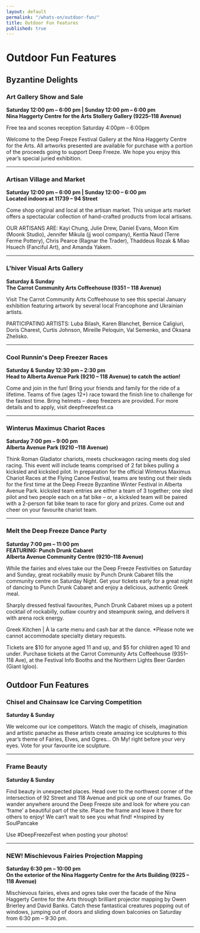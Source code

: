 ```yaml
---
layout: default
permalink: "/whats-on/outdoor-fun/"
title: Outdoor Fun Features
published: true
---
```



# Outdoor Fun Features

## Byzantine Delights

### Art Gallery Show and Sale

**Saturday 12:00 pm – 6:00 pm  |  Sunday 12:00 pm – 6:00 pm <br /> Nina Haggerty Centre for the Arts Stollery Gallery (9225–118 Avenue)**

Free tea and scones reception Saturday 4:00pm – 6:00pm

Welcome to the Deep Freeze Festival Gallery at the Nina Haggerty Centre for the Arts. All artworks presented are available for purchase with a portion of the proceeds going to support Deep Freeze. We hope you enjoy this year’s special juried exhibition.

<hr>

### Artisan Village and Market

**Saturday 12:00 pm – 6:00 pm  |  Sunday 12:00 – 6:00 pm  <br /> 
Located indoors at 11739 – 94 Street**

Come shop original and local at the artisan market. This unique arts market offers a spectacular collection of hand-crafted products from local artisans.

OUR ARTISANS ARE: Kayi Chung, Julie Drew, Daniel Evans, Moon Kim (Moonk Studio), Jennifer Mikula (jj wool company), Kentia Naud (Terre Ferme Pottery), Chris Pearce (Ragnar the Trader), Thaddeus Rozak & Miao Hsuech (Fanciful Art), and Amanda Yakem.

<hr>

### L'hiver Visual Arts Gallery

**Saturday & Sunday  <br /> 
The Carrot Community Arts Coffeehouse (9351 – 118 Avenue)**

Visit The Carrot Community Arts Coffeehouse to see this special January exhibition featuring artwork by several local Francophone and Ukrainian artists.

PARTICIPATING ARTISTS: Luba Bilash, Karen Blanchet, Bernice Caligiuri, Doris Charest, Curtis Johnson, Mireille Peloquin, Val Semenko, and Oksana Zhelisko.

<hr>

### Cool Runnin's Deep Freezer Races

**Saturday & Sunday 12:30 pm – 2:30 pm  <br /> 
Head to Alberta Avenue Park (9210 – 118 Avenue) to catch the action!**

Come and join in the fun! Bring your friends and family for the ride of a lifetime. Teams of five (ages 12+) race toward the finish line to challenge for the fastest time. Bring helmets – deep freezers are provided. For more details and to apply, visit deepfreezefest.ca 

<hr>

### Winterus Maximus Chariot Races

**Saturday 7:00 pm – 9:00 pm  <br /> 
Alberta Avenue Park (9210 –118 Avenue)**

Think Roman Gladiator chariots, meets chuckwagon racing meets dog sled racing. This event will include teams comprised of 2 fat bikes pulling a kicksled and kicksled pilot. In preparation for the official Winterus Maximus Chariot Races at the Flying Canoe Festival, teams are testing out their sleds for the first time at the Deep Freeze Byzantine Winter Festival in Alberta Avenue Park. kicksled team entries are either a team of 3 together; one sled pilot and two people each on a fat bike – or, a kicksled team will be paired with a 2-person fat bike team to race for glory and prizes. Come out and cheer on your favourite chariot team.

<hr>

### Melt the Deep Freeze Dance Party

**Saturday 7:00 pm – 11:00 pm  <br /> 
FEATURING: Punch Drunk Cabaret  <br /> 
Alberta Avenue Community Centre (9210–118 Avenue)**

While the fairies and elves take our the Deep Freeze Festivities on Saturday and Sunday, great rockabilly music by Punch Drunk Cabaret fills the community centre on Saturday Night. Get your tickets early for a great night of dancing to Punch Drunk Cabaret and enjoy a delicious, authentic Greek meal.  

Sharply dressed festival favourites, Punch Drunk Cabaret mixes up a potent cocktail of rockabilly, outlaw country and steampunk swing, and delivers it with arena rock energy.

Greek Kitchen  |  À la carte menu and cash bar at the dance.
*Please note we cannot accommodate specialty dietary requests.

Tickets are $10 for anyone aged 11 and up, and $5 for children aged 10 and under. Purchase tickets at the Carrot Community Arts Coffeehouse (9351–118 Ave), at the Festival Info Booths and the Northern Lights Beer Garden (Giant Igloo).

## Outdoor Fun Features

### Chisel and Chainsaw Ice Carving Competition

**Saturday & Sunday**

We welcome our ice competitors. Watch the magic of chisels, imagination and artistic panache as these artists create amazing ice sculptures to this year’s theme of Fairies, Elves, and Ogres... Oh My! right before your very eyes. Vote for your favourite ice sculpture.

<hr>

### Frame Beauty

**Saturday & Sunday**

Find beauty in unexpected places. Head over to the northwest corner of the intersection of 92 Street and 118 Avenue and pick up one of our frames. Go wander anywhere around the Deep Freeze site and look for where you can ‘frame’ a beautiful part of the site. Place the frame and leave it there for others to enjoy! We can’t wait to see you what find! *Inspired by SoulPancake

Use #DeepFreezeFest when posting your photos!

<hr>

### NEW! Mischievous Fairies Projection Mapping

**Saturday 6:30 pm – 10:00 pm <br /> On the exterior of the Nina Haggerty Centre for the Arts Building (9225 – 118 Avenue)**

Mischievous fairies, elves and ogres take over the facade of the Nina Haggerty Centre for the Arts through brilliant projector mapping by Owen Brierley and David Banks. Catch these fantastical creatures popping out of windows, jumping out of doors and sliding down balconies on Saturday from 6:30 pm – 9:30 pm. 

<hr>

<!-- 
### Deep Freeze Awards Ceremony

Please join us at 3 pm at the Alberta Ave Community Centre stage as we reveal the awards for:

1. Chisel & Chainsaw Competition
1. Light Up the Ave
1. The Thaw Hut Competition

These artists and participants will have put in long hours as well as passion and dedication to their projects; help us congratulate them all for helping make Deep Freeze and Alberta Ave such a great place to be!

### Horse and Wagon Rides

Sleigh bells are ringing down the Avenue! Take a ride down memory lane with family and friends. Located on 92 Street (between 118 Ave & 119 Ave, east of the ice garden. Ride the wagon to dance and musical performances at Avenue Theatre. **Two drop off stops: Avenue Theatre and the Alberta Avenue Community Centre.** 

### FROZEN (in a Giant Igloo!) FREE Special Movie Presentation
 
**Saturday 6:15 – 7:45 | Igloo Stage | 118 Ave & 92 Street** After the Fireworks on Saturday night follow Princesses Elsa and Anna to the Igloo Stage for a special showing of the Disney movie FROZEN. 

_‘When a princess with the power to turn things into ice curses her home in infinite winter, her sister, Anna teams up with a mountain man, his playful reindeer, and a snowman to change the weather condition.’ (Run time: 102 minutes)_ 


### Fireworks Tribute to Don Snider

**Saturday at 6pm**

Don Snider was a leader in the Edmonton arts community for more than two decades. He was the Production Manager of the Edmonton Folk Music Festival, amongst others, and an integral part of fireworks shows in Edmonton; First Night, Canada Day and Deep Freeze Festival. Don loved the sound, the feeling, the colour and the joy on people’s faces when the boom would begin echoing through the sky. This is the second annual fireworks show dedicated to Don and the legacy of joy he has left us with. “Life is beautiful.” -->
